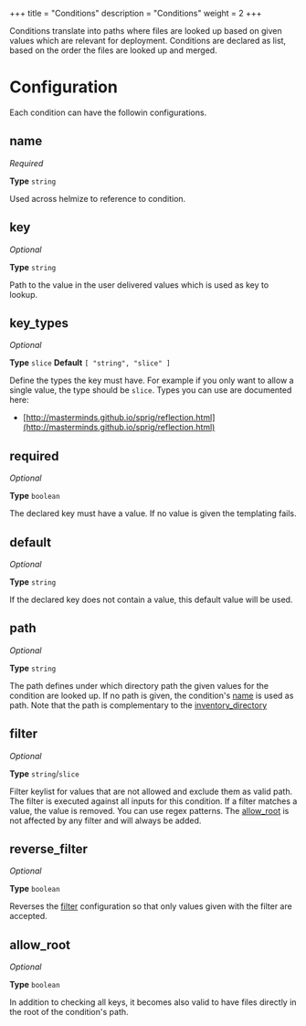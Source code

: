 +++
title = "Conditions"
description = "Conditions"
weight = 2
+++

Conditions translate into paths where files are looked up based on given values which are relevant for deployment. Conditions are declared as list, based on the order the files are looked up and merged.

# Configuration

Each condition can have the followin configurations.

## name

_Required_

**Type** `string`

Used across helmize to reference to condition.


## key

_Optional_

**Type** `string`

Path to the value in the user delivered values which is used as key to lookup.


## key_types

_Optional_

**Type** `slice` **Default** `[ "string", "slice" ]`

Define the types the key must have. For example if you only want to allow a single value, the type should be `slice`. Types you can use are documented here:

* [http://masterminds.github.io/sprig/reflection.html](http://masterminds.github.io/sprig/reflection.html)

## required

_Optional_

**Type** `boolean`

The declared key must have a value. If no value is given the templating fails.


## default

_Optional_

**Type** `string`

If the declared key does not contain a value, this default value will be used.


## path

_Optional_

**Type** `string`

The path defines under which directory path the given values for the condition are looked up. If no path is given, the  condition's [name](#name) is used as path. Note that the path is complementary to the [inventory_directory](../general/#inventory_directory)


## filter

_Optional_

**Type** `string`/`slice`

Filter keylist for values that are not allowed and exclude them as valid path. The filter is executed against all inputs for this condition. If a filter matches a value, the value is removed. You can use regex patterns. The [allow_root](#allow_root) is not affected by any filter and will always be added.


## reverse_filter

_Optional_

**Type** `boolean`

Reverses the [filter](#filter) configuration so that only values given with the filter are accepted.


## allow_root

_Optional_

**Type** `boolean`

In addition to checking all keys, it becomes also valid to have files directly in the root of the condition's path.